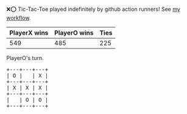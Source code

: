 :x::o: Tic-Tac-Toe played indefinitely by github action runners! See [my workflow](.github/workflows/play.yaml).

|PlayerX wins|PlayerO wins|Ties|
|-|-|-|
|549|485|225|

PlayerO's turn.

<pre>
+---+---+---+
| O |   | X |
+---+---+---+
| X | X | X |
+---+---+---+
|   | O | O |
+---+---+---+
</pre>